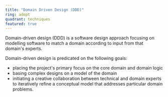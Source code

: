 ```yaml
---
title: "Domain Driven Design (DDD)"
ring: adopt
quadrant: techniques
featured: true
---
```


Domain-driven design (DDD) is a software design approach focusing on modelling software to match a
domain according to input from that domain's experts.

Domain-driven design is predicated on the following goals:

- placing the project's primary focus on the core domain and domain logic
- basing complex designs on a model of the domain
- initiating a creative collaboration between technical and domain experts to iteratively refine a
conceptual model that addresses particular domain problems.

